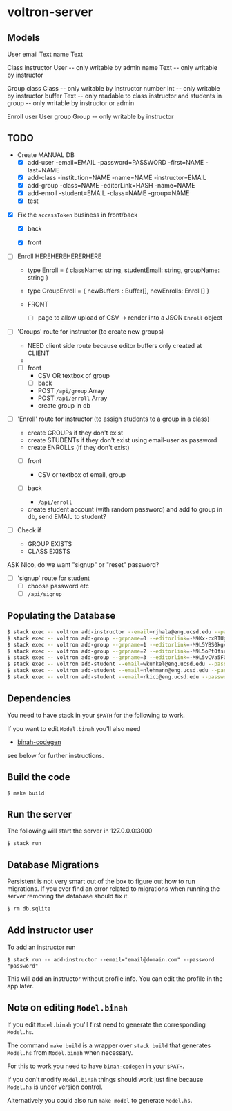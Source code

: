 # voltron-server

## Models

User
  email      Text
  name       Text

Class
  instructor User   -- only writable by admin
  name       Text   -- only writable by instructor

Group
  class      Class  -- only writable by instructor
  number     Int    -- only writable by instructor
  buffer     Text   -- only readable to class.instructor and students in group
                    -- only writable by instructor or admin

Enroll
  user       User
  group      Group  -- only writable by instructor


## TODO

- Create MANUAL DB
  - [x] add-user   -email=EMAIL      -password=PASSWORD -first=NAME -last=NAME
  - [x] add-class  -institution=NAME -name=NAME         -instructor=EMAIL
  - [x] add-group  -class=NAME       -editorLink=HASH   -name=NAME
  - [x] add-enroll -student=EMAIL    -class=NAME        -group=NAME
  - [x] test

- [x] Fix the `accessToken` business in front/back
  - [x] back
  - [x] front


- [ ] Enroll HEREHEREHERERHERE 
  - type Enroll      = { className: string, studentEmail: string, groupName: string } 
  - type GroupEnroll = { newBuffers : Buffer[], newEnrolls: Enroll[] }

  - FRONT
  	- [ ] page to allow upload of CSV -> render into a JSON `Enroll` object

- [ ] 'Groups' route for instructor (to create new groups)
  - NEED client side route because editor buffers only created at CLIENT
  -
  - [ ] front
	- CSV OR textbox of group
    - [ ] back
	- POST `/api/group`  Array<NewGroup> 
	- POST `/api/enroll` Array<Enroll> 
	- create group in db

- [ ] 'Enroll' route for instructor (to assign students to a group in a class)
    - create GROUPs   if they don't exist
    - create STUDENTs if they don't exist using email-user as password
    - create ENROLLs  (if they don't exist)

    - [ ] front
    	- CSV or textbox of email, group

    - [ ] back
    	- `/api/enroll`

	- create student account (with random password) and add to group in db, send EMAIL to student?

- [ ] Check if 
    - GROUP EXISTS 
    - CLASS EXISTS

ASK Nico, do we want "signup" or "reset" password?

- [ ] 'signup' route for student
    - [ ]  choose password etc
    - [ ] `/api/signup`

## Populating the Database

```sh
$ stack exec -- voltron add-instructor --email=rjhala@eng.ucsd.edu --password=rjhala
$ stack exec -- voltron add-group --grpname=0 --editorlink=-M9Kx-cxRIUgCqVCtjCr
$ stack exec -- voltron add-group --grpname=1 --editorlink=-M9L5YBS0kgvUfuz0Ckc
$ stack exec -- voltron add-group --grpname=2 --editorlink=-M9L5oPt0fsruy16vntv
$ stack exec -- voltron add-group --grpname=3 --editorlink=-M9L5vCVa5FQ0noobA9V
$ stack exec -- voltron add-student --email=wkunkel@eng.ucsd.edu --password=rose --grpname=0
$ stack exec -- voltron add-student --email=nlehmann@eng.ucsd.edu --password=nico --grpname=0
$ stack exec -- voltron add-student --email=rkici@eng.ucsd.edu --password=rkici --grpname=1
```

## Dependencies

You need to have stack in your `$PATH` for the following to work. 

If you want to edit `Model.binah` you'll also need 

- [binah-codegen](https://github.com/nilehmann/binah-codegen) 

see below for further instructions.

## Build the code

```
$ make build
```

## Run the server

The following will start the server in 127.0.0.0:3000

```
$ stack run
```

## Database Migrations

Persistent is not very smart out of the box to figure out how to run migrations. If you ever find an
error related to migrations when running the server removing the database should fix it.

```bash
$ rm db.sqlite
```

## Add instructor user

To add an instructor run

```
$ stack run -- add-instructor --email="email@domain.com" --password "password"
```

This will add an instructor without profile info. You can edit the profile in the app later.

## Note on editing `Model.binah`

If you edit `Model.binah` you'll first need to generate the corresponding `Model.hs`. 

The command `make build` is a wrapper over `stack build` that generates `Model.hs` from `Model.binah` when necessary. 

For this to work you need to have [`binah-codegen`](https://github.com/nilehmann/binah-codegen) in your `$PATH`.

If you don't modify `Model.binah` things should work just fine because `Model.hs` is under version control. 

Alternatively you could also run `make model` to generate `Model.hs`.
